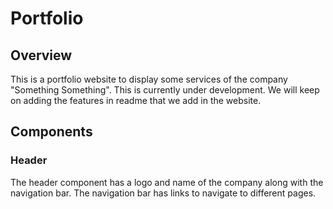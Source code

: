 # Portfolio

## Overview
This is a portfolio website to display some services of the company "Something Something". This is currently under development. We will keep on adding the features in readme that we add in the website.

## Components

### Header
The header component has a logo and name of the company along with the navigation bar. The navigation bar has links to navigate to different pages.
